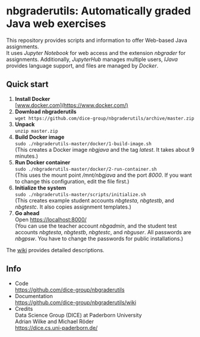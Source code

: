 # nbgraderutils: Automatically graded Java web exercises

This repository provides scripts and information to offer Web-based Java assignments.  
It uses *Jupyter Notebook* for web access and the extension *nbgrader* for assignments.
Additionally, *JupyterHub* manages multiple users, *IJava* provides language support, and files are managed by *Docker*.


## Quick start

1. **Install Docker**  
   [www.docker.com](https://www.docker.com/)
2. **Download nbgraderutils**  
   `wget https://github.com/dice-group/nbgraderutils/archive/master.zip`
3. **Unpack**  
   `unzip master.zip`
4. **Build Docker image**  
   `sudo ./nbgraderutils-master/docker/1-build-image.sh`  
   (This creates a Docker image *nbgjava* and the tag *latest*. It takes about 9 minutes.)
5. **Run Docker container**  
   `sudo ./nbgraderutils-master/docker/2-run-container.sh`  
   (This uses the mount point */mnt/nbgjava* and the port *8000*. If you want to change this configuration, edit the file first.)
6. **Initialize the system**  
  `sudo ./nbgraderutils-master/scripts/initialize.sh`  
   (This creates example student accounts *nbgtesta*, *nbgtestb*, and *nbgtestc*.
   It also copies assignment templates.)
7. **Go ahead**  
   Open [https://localhost:8000/](https://localhost:8000/)  
   (You can use the teacher account *nbgadmin*, and the student test accounts *nbgtesta*, *nbgtestb*, *nbgtestc*, and *nbguser*. All passwords are *nbgpsw*. You have to change the passwords for public installations.)

The [wiki](https://github.com/dice-group/nbgraderutils/wiki) provides detailed descriptions.


## Info

- Code  
  https://github.com/dice-group/nbgraderutils
- Documentation  
  https://github.com/dice-group/nbgraderutils/wiki
- Credits  
  Data Science Group (DICE) at Paderborn University  
  Adrian Wilke and Michael Röder  
  https://dice.cs.uni-paderborn.de/
